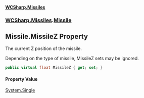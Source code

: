 #### [WCSharp.Missiles](index.md 'index')
### [WCSharp.Missiles](WCSharp.Missiles.md 'WCSharp.Missiles').[Missile](WCSharp.Missiles.Missile.md 'WCSharp.Missiles.Missile')

## Missile.MissileZ Property

The current Z position of the missile.  
  
Depending on the type of missile, MissileZ sets may be ignored.

```csharp
public virtual float MissileZ { get; set; }
```

#### Property Value
[System.Single](https://docs.microsoft.com/en-us/dotnet/api/System.Single 'System.Single')